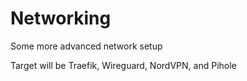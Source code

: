 # Networking

Some more advanced network setup

Target will be Traefik, Wireguard, NordVPN, and Pihole
